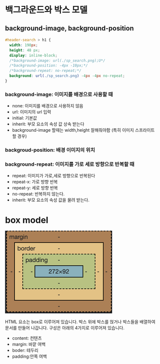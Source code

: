 # 백그라운드와 박스 모델

## background-image, background-position

```css
#header-search > h1 {
  width: 198px;
  height: 48 px;
  display: inline-block;
  /*background-image: url(./sp_search.png);U*/
  /*background-position: -4px -10px;*/
  /*background-repeat: no-repeat;*/
  background: url(./sp_search.png) -4px -4px no-repeat;
}
```

### background-image: 이미지를 배경으로 사용할 때

- none: 이미지를 배경으로 사용하지 않음
- url: 이미지의 url 입력
- initial: 기본값
- inherit: 부모 요소의 속성 값 상속 받는다
- background-image 할때는 width,height 잘해줘야함 (특히 이미지 스프라이트 할 경우)

### backgroud-position: 배경 이미지의 위치

### background-repeat: 이미지를 가로 세로 방향으로 반복할 때

- repeat: 이미지가 가로,세로 방향으로 반복된다
- repeat-x: 가로 방향 반복
- repeat-y: 세로 방향 반복
- no-repeat: 반복하지 않는다.
- inherit: 부모 요소의 속성 값을 물려 받는다.

# box model

<img src="./assets/image-07.png"/>

HTML 요소는 box로 이루어져 있습니다. 박스 위에 박스를 얹거나 박스들을 배열하여 문서를 만들어 나갑니다. 구성은 아래의 4가지로 이루어져 있습니다.

- content: 컨텐츠
- margin: 바깥 여백
- boder: 테두리
- padding:안쪽 여백
